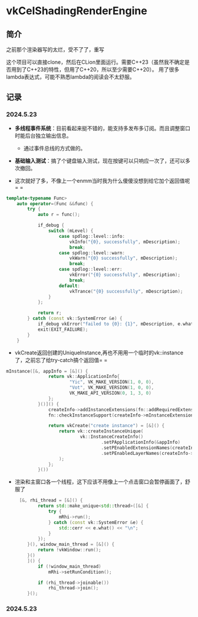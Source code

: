 # vkCelShadingRenderEngine

## 简介

之前那个渲染器写的太烂，受不了了，重写

这个项目可以直接clone，然后在CLion里面运行。需要C++23（虽然我不确定是否用到了C++23的特性，但用了C++20，所以至少需要C++20）。
用了很多lambda表达式，可能不熟悉lambda的阅读会不太舒服。

## 记录

### 2024.5.23

- **多线程事件系统**：目前看起来挺不错的，能支持多发布多订阅。而且调整窗口时能后台独立输出信息。
  - 通过事件总线的方式做的。
- **基础输入测试**：搞了个键盘输入测试，现在按键可以只响应一次了，还可以多次撤回。


- 这次就好了多，不像上一个enmm当时我为什么傻傻没想到给它加个返回值呢= =
```c++
template<typename Func>
    auto operator=(Func &&func) {
        try {
            auto r = func();

            if_debug {
                switch (mLevel) {
                    case spdlog::level::info:
                        vkInfo("{0}, successfully", mDescription);
                        break;
                    case spdlog::level::warn:
                        vkWarn("{0} successfully", mDescription);
                        break;
                    case spdlog::level::err:
                        vkError("{0} successfully", mDescription);
                        break;
                    default:
                        vkTrance("{0} successfully", mDescription);
                }
            };

            return r;
        } catch (const vk::SystemError &e) {
            if_debug vkError("failed to {0}: {1}", mDescription, e.what());
            exit(EXIT_FAILURE);
        }
    }
```
- vkCreate返回创建的UniqueInstance,再也不用用一个临时的vk::instance了，之前忘了给try-catch搞个返回值= =
```c++
mInstance([&, appInfo = [&]() {
                return vk::ApplicationInfo{
                        "Yic", VK_MAKE_VERSION(1, 0, 0),
                        "Vot", VK_MAKE_VERSION(1, 0, 0),
                        VK_MAKE_API_VERSION(0, 1, 3, 0)
                };
            }()]() {
                createInfo->addInstanceExtensions(fn::addRequiredExtensions());
                fn::checkInstanceSupport(createInfo->mInstanceExtensions, createInfo->mInstanceLayers);

                return vkCreate("create instance") = [&]() {
                    return vk::createInstanceUnique(
                            vk::InstanceCreateInfo()
                                    .setPApplicationInfo(&appInfo)
                                    .setPEnabledExtensionNames(createInfo->mInstanceExtensions)
                                    .setPEnabledLayerNames(createInfo->mInstanceLayers)
                    );
                };
            }())
```
- 渲染和主窗口各一个线程，这下应该不用像上一个点击窗口会暂停画面了，舒服了
```c++
     [&, rhi_thread = [&]() {
            return std::make_unique<std::thread>([&] {
                try {
                    mRhi->run();
                } catch (const vk::SystemError &e) {
                    std::cerr << e.what() << "\n";
                }
            });
        }(), window_main_thread = [&]() {
            return !vkWindow::run();
        }()
        ]() {
            if (!window_main_thread)
                mRhi->setRunCondition();

            if (rhi_thread->joinable())
                rhi_thread->join();
        }();
```

### 2024.5.23





